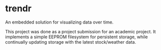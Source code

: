 # trendr
An embedded solution for visualizing data over time.
 
This project was done as a project submission for an academic project. It
implements a simple EEPROM filesystem for persistent storage, while
continually updating storage with the latest stock/weather data.
